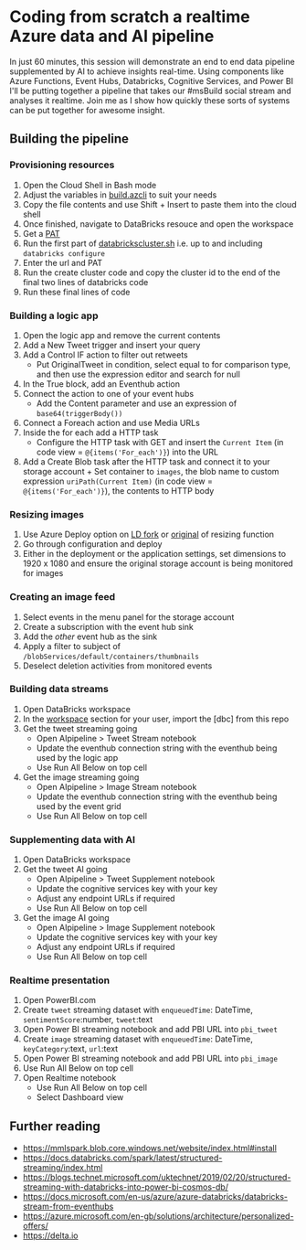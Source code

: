 # Coding from scratch a realtime Azure data and AI pipeline
In just 60 minutes, this session will demonstrate an end to end data pipeline supplemented by AI to achieve insights real-time. Using components like Azure Functions, Event Hubs, Databricks, Cognitive Services, and Power BI I'll be putting together a pipeline that takes our #msBuild social stream and analyses it realtime. Join me as I show how quickly these sorts of systems can be put together for awesome insight. 
 
 ## Building the pipeline
 ### Provisioning resources
 1. Open the Cloud Shell in Bash mode
 2. Adjust the variables in [build.azcli](build.azcli) to suit your needs
 3. Copy the file contents and use Shift + Insert to paste them into the cloud shell
 4. Once finished, navigate to DataBricks resouce and open the workspace
 5. Get a [PAT](https://docs.azuredatabricks.net/api/latest/authentication.html#token-management)
 6. Run the first part of [databrickscluster.sh](databrickscluster.sh) i.e. up to and including `databricks configure`
 7. Enter the url and PAT
 8. Run the create cluster code and copy the cluster id to the end of the final two lines of databricks code
 9. Run these final lines of code
 
 ### Building a logic app
 1. Open the logic app and remove the current contents
 2. Add a New Tweet trigger and insert your query
 3. Add a Control IF action to filter out retweets
     + Put OriginalTweet in condition, select equal to for comparison type, and then use the expression editor and search for null
 4. In the True block, add an Eventhub action
 5. Connect the action to one of your event hubs 
     + Add the Content parameter and use an expression of `base64(triggerBody())`
 7. Connect a Foreach action and use Media URLs
 8. Inside the for each add a HTTP task
    + Configure the HTTP task with GET and insert the `Current Item` (in code view = `@{items('For_each')}`) into the URL
 10. Add a Create Blob task after the HTTP task and connect it to your storage account
    + Set container to `images`, the blob name to custom expression `uriPath(Current Item)` (in code view = `@{items('For_each')}`), the contents to HTTP body
 
### Resizing images
1. Use Azure Deploy option on [LD fork](https://github.com/lockedata/fl-image-resize) or [original](https://github.com/jefking/fl-image-resize) of resizing function
2. Go through configuration and deploy
3. Either in the deployment or the application settings, set dimensions to 1920 x 1080 and ensure the original storage account is being monitored for images
 
### Creating an image feed
1. Select events in the menu panel for the storage account
2. Create a subscription with the event hub sink
3. Add the *other* event hub as the sink
4. Apply a filter to subject of `/blobServices/default/containers/thumbnails`
5. Deselect deletion activities from monitored events
 
### Building data streams
1. Open DataBricks workspace
2. In the [workspace](https://docs.azuredatabricks.net/user-guide/workspace.html) section for your user, import the [dbc] from this repo
3. Get the tweet streaming going
     + Open AIpipeline > Tweet Stream notebook
     + Update the eventhub connection string with the eventhub being used by the logic app
     + Use Run All Below on top cell
4. Get the image streaming going
     + Open AIpipeline > Image Stream notebook
     + Update the eventhub connection string with the eventhub being used by the event grid
     + Use Run All Below on top cell

### Supplementing data with AI
1. Open DataBricks workspace
3. Get the tweet AI going
     + Open AIpipeline > Tweet Supplement notebook
     + Update the cognitive services key with your key
     + Adjust any endpoint URLs if required
     + Use Run All Below on top cell
4. Get the image AI going
     + Open AIpipeline > Image Supplement notebook
     + Update the cognitive services key with your key
     + Adjust any endpoint URLs if required
     + Use Run All Below on top cell
     
### Realtime presentation
1. Open PowerBI.com
2. Create `tweet` streaming dataset with `enqueuedTime`: DateTime, `sentimentScore`:number, `tweet`:text
3. Open Power BI streaming notebook and add PBI URL into `pbi_tweet`
4. Create `image` streaming dataset with `enqueuedTime`: DateTime, `keyCategory`:text, `url`:text
5. Open Power BI streaming notebook and add PBI URL into `pbi_image`
6. Use Run All Below on top cell
7. Open Realtime notebook
     + Use Run All Below on top cell
     + Select Dashboard view
     
## Further reading
- https://mmlspark.blob.core.windows.net/website/index.html#install
- https://docs.databricks.com/spark/latest/structured-streaming/index.html
- https://blogs.technet.microsoft.com/uktechnet/2019/02/20/structured-streaming-with-databricks-into-power-bi-cosmos-db/
- https://docs.microsoft.com/en-us/azure/azure-databricks/databricks-stream-from-eventhubs
- https://azure.microsoft.com/en-gb/solutions/architecture/personalized-offers/
- https://delta.io

